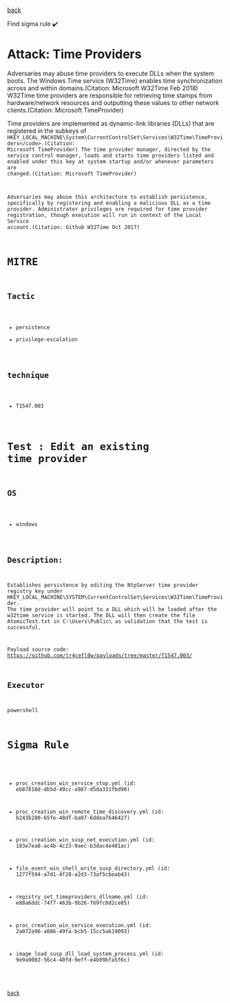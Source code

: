 
[back](../index.md)

Find sigma rule :heavy_check_mark: 

# Attack: Time Providers 

Adversaries may abuse time providers to execute DLLs when the system boots. The Windows Time service (W32Time) enables time synchronization across and within domains.(Citation: Microsoft W32Time Feb 2018) W32Time time providers are responsible for retrieving time stamps from hardware/network resources and outputting these values to other network clients.(Citation: Microsoft TimeProvider)

Time providers are implemented as dynamic-link libraries (DLLs) that are registered in the subkeys of  <code>HKEY_LOCAL_MACHINE\System\CurrentControlSet\Services\W32Time\TimeProviders\</code>.(Citation: Microsoft TimeProvider) The time provider manager, directed by the service control manager, loads and starts time providers listed and enabled under this key at system startup and/or whenever parameters are changed.(Citation: Microsoft TimeProvider)

Adversaries may abuse this architecture to establish persistence, specifically by registering and enabling a malicious DLL as a time provider. Administrator privileges are required for time provider registration, though execution will run in context of the Local Service account.(Citation: Github W32Time Oct 2017)

# MITRE
## Tactic
  - persistence
  - privilege-escalation


## technique
  - T1547.003


# Test : Edit an existing time provider
## OS
  - windows


## Description:
Establishes persistence by editing the NtpServer time provider registry key under HKEY_LOCAL_MACHINE\SYSTEM\CurrentControlSet\Services\W32Time\TimeProvider.
The time provider will point to a DLL which will be loaded after the w32time service is started. The DLL will then create the file AtomicTest.txt
in C:\Users\Public\ as validation that the test is successful.

Payload source code: https://github.com/tr4cefl0w/payloads/tree/master/T1547.003/


## Executor
powershell

# Sigma Rule
 - proc_creation_win_service_stop.yml (id: eb87818d-db5d-49cc-a987-d5da331fbd90)

 - proc_creation_win_remote_time_discovery.yml (id: b243b280-65fe-48df-ba07-6ddea7646427)

 - proc_creation_win_susp_net_execution.yml (id: 183e7ea8-ac4b-4c23-9aec-b3dac4e401ac)

 - file_event_win_shell_write_susp_directory.yml (id: 1277f594-a7d1-4f28-a2d3-73af5cbeab43)

 - registry_set_timeproviders_dllname.yml (id: e88a6ddc-74f7-463b-9b26-f69fc0d2ce85)

 - proc_creation_win_service_execution.yml (id: 2a072a96-a086-49fa-bcb5-15cc5a619093)

 - image_load_susp_dll_load_system_process.yml (id: 9e9a9002-56c4-40fd-9eff-e4b09bfa5f6c)



[back](../index.md)

